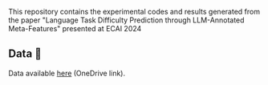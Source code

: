 This repository contains the experimental codes and results generated from the paper "Language Task Difficulty Prediction through LLM-Annotated Meta-Features" presented at ECAI 2024

## Data :page_facing_up:
Data available [here](https://upvedues-my.sharepoint.com/:f:/g/personal/ymordav_upv_edu_es/EiXRX5v9q0pBpe54E9DQrEABSF8vtBeS2_xE2bxdUbW0ZA?e=yYFVwl) (OneDrive link).
